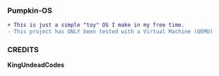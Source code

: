 ### Pumpkin-OS ###
```diff
+ This is just a simple "toy" OS I make in my free time.
- This project has ONLY been tested with a Virtual Machine (QEMU)
```
### CREDITS ###
**KingUndeadCodes**
